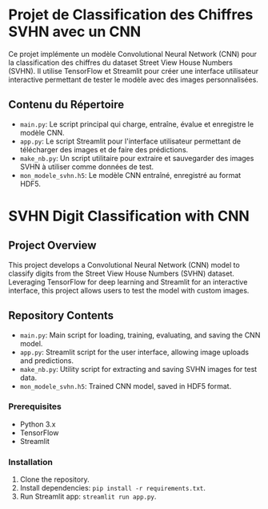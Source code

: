 # Projet de Classification des Chiffres SVHN avec un CNN

Ce projet implémente un modèle Convolutional Neural Network (CNN) pour la classification des chiffres du dataset Street View House Numbers (SVHN). Il utilise TensorFlow et Streamlit pour créer une interface utilisateur interactive permettant de tester le modèle avec des images personnalisées.

## Contenu du Répertoire

- `main.py`: Le script principal qui charge, entraîne, évalue et enregistre le modèle CNN.
- `app.py`: Le script Streamlit pour l'interface utilisateur permettant de télécharger des images et de faire des prédictions.
- `make_nb.py`: Un script utilitaire pour extraire et sauvegarder des images SVHN à utiliser comme données de test.
- `mon_modele_svhn.h5`: Le modèle CNN entraîné, enregistré au format HDF5.

# SVHN Digit Classification with CNN

## Project Overview
This project develops a Convolutional Neural Network (CNN) model to classify digits from the Street View House Numbers (SVHN) dataset. Leveraging TensorFlow for deep learning and Streamlit for an interactive interface, this project allows users to test the model with custom images.

## Repository Contents

- `main.py`: Main script for loading, training, evaluating, and saving the CNN model.
- `app.py`: Streamlit script for the user interface, allowing image uploads and predictions.
- `make_nb.py`: Utility script for extracting and saving SVHN images for test data.
- `mon_modele_svhn.h5`: Trained CNN model, saved in HDF5 format.

### Prerequisites
- Python 3.x
- TensorFlow
- Streamlit

### Installation
1. Clone the repository.
2. Install dependencies: `pip install -r requirements.txt`.
3. Run Streamlit app: `streamlit run app.py`.
